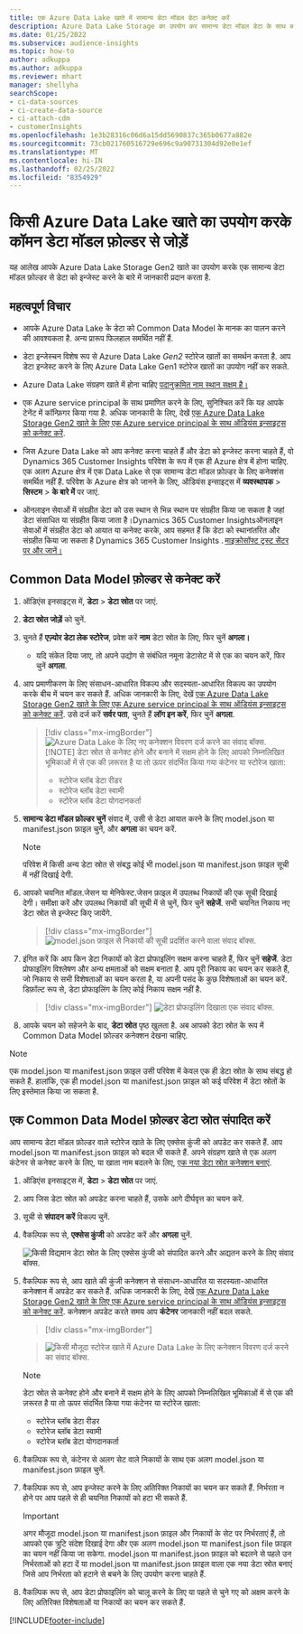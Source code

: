 ```yaml
---
title: एक Azure Data Lake खाते में सामान्य डेटा मॉडल डेटा कनेक्ट करें
description: Azure Data Lake Storage का उपयोग कर सामान्य डेटा मॉडल डेटा के साथ काम करें.
ms.date: 01/25/2022
ms.subservice: audience-insights
ms.topic: how-to
author: adkuppa
ms.author: adkuppa
ms.reviewer: mhart
manager: shellyha
searchScope:
- ci-data-sources
- ci-create-data-source
- ci-attach-cdm
- customerInsights
ms.openlocfilehash: 1e3b28316c06d6a15dd5690837c365b0677a882e
ms.sourcegitcommit: 73cb021760516729e696c9a90731304d92e0e1ef
ms.translationtype: MT
ms.contentlocale: hi-IN
ms.lasthandoff: 02/25/2022
ms.locfileid: "8354929"
---
```

# <a name="connect-to-a-common-data-model-folder-using-an-azure-data-lake-account"></a>किसी Azure Data Lake खाते का उपयोग करके कॉमन डेटा मॉडल फ़ोल्डर से जोड़ें

यह आलेख आपके Azure Data Lake Storage Gen2 खाते का उपयोग करके एक सामान्य डेटा मॉडल फ़ोल्डर से डेटा को इन्जेस्ट करने के बारे में जानकारी प्रदान करता है.

## <a name="important-considerations"></a>महत्वपूर्ण विचार

- आपके Azure Data Lake के डेटा को Common Data Model के मानक का पालन करने की आवश्यकता है. अन्य प्रारूप फिलहाल समर्थित नहीं हैं.

- डेटा इन्जेस्चन विशेष रूप से Azure Data Lake *Gen2* स्टोरेज खातों का समर्थन करता है. आप डेटा इन्जेस्ट करने के लिए Azure Data Lake Gen1 स्टोरेज खातों का उपयोग नहीं कर सकते.

- Azure Data Lake संग्रहण खाते में होना चाहिए [पदानुक्रमित नाम स्थान सक्षम है।](/azure/storage/blobs/data-lake-storage-namespace)

- एक Azure service principal के साथ प्रमाणित करने के लिए, सुनिश्चित करें कि यह आपके टेनेंट में कॉन्फ़िगर किया गया है. अधिक जानकारी के लिए, देखें [एक Azure Data Lake Storage Gen2 खाते के लिए एक Azure service principal के साथ ऑडियंस इन्साइट्स को कनेक्ट करें](connect-service-principal.md).

- जिस Azure Data Lake को आप कनेक्ट करना चाहते हैं और डेटा को इन्जेस्ट करना चाहते हैं, वो Dynamics 365 Customer Insights परिवेश के रूप में एक ही Azure क्षेत्र में होना चाहिए. एक अलग Azure क्षेत्र में एक Data Lake से एक सामान्य डेटा मॉडल फ़ोल्डर के लिए कनेक्शंस समर्थित नहीं हैं. परिवेश के Azure क्षेत्र को जानने के लिए, ऑडियंस इन्साइट्स में **व्यवस्थापक** > **सिस्टम** > **के बारे में** पर जाएं.

- ऑनलाइन सेवाओं में संग्रहीत डेटा को उस स्थान से भिन्न स्थान पर संग्रहीत किया जा सकता है जहां डेटा संसाधित या संग्रहीत किया जाता है।Dynamics 365 Customer Insightsऑनलाइन सेवाओं में संग्रहीत डेटा को आयात या कनेक्ट करके, आप सहमत हैं कि डेटा को स्थानांतरित और संग्रहीत किया जा सकता है Dynamics 365 Customer Insights . [माइक्रोसॉफ्ट ट्रस्ट सेंटर पर और जानें।](https://www.microsoft.com/trust-center)

## <a name="connect-to-a-common-data-model-folder"></a>Common Data Model फ़ोल्डर से कनेक्ट करें

1. ऑडिएंस इनसाइट्स में, **डेटा** > **डेटा स्रोत** पर जाएं.

1. **डेटा स्रोत जोड़ें** को चुनें.

1. चुनते हैं **एज़्योर डेटा लेक स्टोरेज**, प्रवेश करें **नाम** डेटा स्रोत के लिए, फिर चुनें **अगला।**

   - यदि संकेत दिया जाए, तो अपने उद्योग से संबंधित नमूना डेटासेट में से एक का चयन करें, फिर चुनें **अगला**. 

1. आप प्रमाणीकरण के लिए संसाधन-आधारित विकल्प और सदस्यता-आधारित विकल्प का उपयोग करके बीच में चयन कर सकते हैं. अधिक जानकारी के लिए, देखें [एक Azure Data Lake Storage Gen2 खाते के लिए एक Azure service principal के साथ ऑडियंस इन्साइट्स को कनेक्ट करें](connect-service-principal.md). उसे दर्ज करें **सर्वर पता**, चुनते हैं **लॉग इन करें**, फिर चुनें **अगला**.
   > [!div class="mx-imgBorder"]
   > ![Azure Data Lake के लिए नए कनेक्शन विवरण दर्ज करने का संवाद बॉक्स.](media/enter-new-storage-details.png)
   > [!NOTE]
   > डेटा स्रोत से कनेक्ट होने और बनाने में सक्षम होने के लिए आपको निम्नलिखित भूमिकाओं में से एक की ज़रूरत है या तो ऊपर संदर्भित किया गया कंटेनर या स्टोरेज खाता:
   >  - स्टोरेज ब्लॉब डेटा रीडर
   >  - स्टोरेज ब्लॉब डेटा स्वामी
   >  - स्टोरेज ब्लॉब डेटा योगदानकर्ता

1. **सामान्य डेटा मॉडल फ़ोल्डर चुनें** संवाद में, उसी से डेटा आयात करने के लिए model.json या manifest.json फ़ाइल चुनें, और **अगला** का चयन करें.
   > [!NOTE]
   > परिवेश में किसी अन्य डेटा स्रोत से संबद्ध कोई भी model.json या manifest.json फ़ाइल सूची में नहीं दिखाई देगी.

1. आपको चयनित मॉडल.जेसन या मेनिफेस्ट.जेसन फ़ाइल में उपलब्ध निकायों की एक सूची दिखाई देगी। समीक्षा करें और उपलब्ध निकायों की सूची में से चुनें, फिर चुनें **सहेजें**. सभी चयनित निकाय नए डेटा स्रोत से इन्जेस्ट किए जायेंगे.
   > [!div class="mx-imgBorder"]
   > ![model.json फ़ाइल से निकायों की सूची प्रदर्शित करने वाला संवाद बॉक्स.](media/review-entities.png)

8. इंगित करें कि आप किन डेटा निकायों को डेटा प्रोफाइलिंग सक्षम करना चाहते हैं, फिर चुनें **सहेजें**. डेटा प्रोफाइलिंग विश्लेषण और अन्य क्षमताओं को सक्षम बनाता है. आप पूरी निकाय का चयन कर सकते हैं, जो निकाय से सभी विशेषताओं का चयन करता है, या अपनी पसंद के कुछ विशेषताओं का चयन करें. डिफ़ॉल्ट रूप से, डेटा प्रोफाइलिंग के लिए कोई निकाय सक्षम नहीं है.
   > [!div class="mx-imgBorder"]
   > ![डेटा प्रोफाइलिंग दिखाता एक संवाद बॉक्स.](media/dataprofiling-entities.png)

9. आपके चयन को सहेजने के बाद, **डेटा स्रोत** पृष्ठ खुलता है. अब आपको डेटा स्रोत के रूप में Common Data Model फ़ोल्डर कनेक्शन देखना चाहिए.

> [!NOTE]
> एक model.json या manifest.json फ़ाइल उसी परिवेश में केवल एक ही डेटा स्रोत के साथ संबद्ध हो सकते हैं. हालांकि, एक ही model.json या manifest.json फ़ाइल को कई परिवेश में डेटा स्रोतों के लिए इस्तेमाल किया जा सकता है.

## <a name="edit-a-common-data-model-folder-data-source"></a>एक Common Data Model फ़ोल्डर डेटा स्रोत संपादित करें

आप सामान्य डेटा मॉडल फ़ोल्डर वाले स्टोरेज खाते के लिए एक्सेस कुंजी को अपडेट कर सकते हैं. आप model.json या manifest.json फ़ाइल को बदल भी सकते हैं. अपने संग्रहण खाते से एक अलग कंटेनर से कनेक्ट करने के लिए, या खाता नाम बदलने के लिए, [एक नया डेटा स्रोत कनेक्शन बनाएं](#connect-to-a-common-data-model-folder).

1. ऑडिएंस इनसाइट्स में, **डेटा** > **डेटा स्रोत** पर जाएं.

2. आप जिस डेटा स्रोत को अपडेट करना चाहते हैं, उसके आगे दीर्घवृत्त का चयन करें.

3. सूची से **संपादन करें** विकल्प चुनें.

4. वैकल्पिक रूप से, **एक्सेस कुंजी** को अपडेट करें और **अगला** चुनें.

   ![किसी विद्यमान डेटा स्रोत के लिए एक्सेस कुंजी को संपादित करने और अद्यतन करने के लिए संवाद बॉक्स.](media/edit-access-key.png)

5. वैकल्पिक रूप से, आप खाते की कुंजी कनेक्शन से संसाधन-आधारित या सदस्यता-आधारित कनेक्शन में अपडेट कर सकते हैं. अधिक जानकारी के लिए, देखें [एक Azure Data Lake Storage Gen2 खाते के लिए एक Azure service principal के साथ ऑडियंस इन्साइट्स को कनेक्ट करें](connect-service-principal.md). कनेक्शन अपडेट करते समय आप **कंटेनर** जानकारी नहीं बदल सकते.
   > [!div class="mx-imgBorder"]

   > ![किसी मौजूदा स्टोरेज खाते में Azure Data Lake के लिए कनेक्शन विवरण दर्ज करने का संवाद बॉक्स.](media/enter-existing-storage-details.png)

   > [!NOTE]
   > डेटा स्रोत से कनेक्ट होने और बनाने में सक्षम होने के लिए आपको निम्नलिखित भूमिकाओं में से एक की ज़रूरत है या तो ऊपर संदर्भित किया गया कंटेनर या स्टोरेज खाता:
   >  - स्टोरेज ब्लॉब डेटा रीडर
   >  - स्टोरेज ब्लॉब डेटा स्वामी
   >  - स्टोरेज ब्लॉब डेटा योगदानकर्ता


6. वैकल्पिक रूप से, कंटेनर से अलग सेट वाले निकायों के साथ एक अलग model.json या manifest.json फ़ाइल चुनें.

7. वैकल्पिक रूप से, आप इन्जेस्ट करने के लिए अतिरिक्त निकायों का चयन कर सकते हैं. निर्भरता न होने पर आप पहले से ही चयनित निकायों को हटा भी सकते हैं.

   > [!IMPORTANT]
   > अगर मौजूदा model.json या manifest.json फ़ाइल और निकायों के सेट पर निर्भरताएं हैं, तो आपको एक त्रुटि संदेश दिखाई देगा और एक अलग model.json या manifest.json file फ़ाइल का चयन नहीं किया जा सकेगा. model.json या manifest.json फ़ाइल को बदलने से पहले उन निर्भरताओं को हटा दें या model.json या manifest.json फ़ाइल वाला एक नया डेटा स्रोत बनाएं जिसे आप निर्भरता को हटाने से बचने के लिए उपयोग करना चाहते हैं.

8. वैकल्पिक रूप से, आप डेटा प्रोफाइलिंग को चालू करने के लिए या पहले से चुने गए को अक्षम करने के लिए अतिरिक्त विशेषताओं या निकायों का चयन कर सकते हैं.   


[!INCLUDE[footer-include](../includes/footer-banner.md)]
